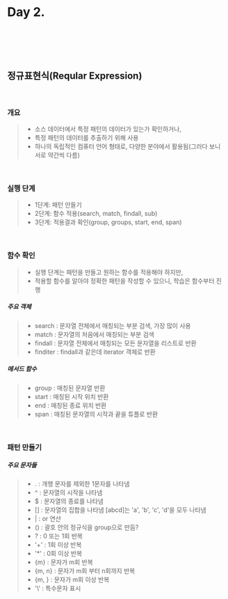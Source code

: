 # Day 2.
<br/>

<br/><br/>

## 정규표현식(Reqular Expression)
<br/>

### 개요
> * 소스 데이터에서 특정 패턴의 데이터가 있는가 확인하거나,
> * 특정 패턴의 데이터를 추출하기 위해 사용
> * 하나의 독립적인 컴퓨터 언어 형태로, 다양한 분야에서 활용됨(그러다 보니 서로 약간씩 다름)
<br/>

### 실행 단계
> * 1단계: 패턴 만들기
> * 2단계: 함수 적용(search, match, findall, sub)
> * 3단계: 적용결과 확인(group, groups, start, end, span)
<br/>

### 함수 확인
> * 실행 단계는 패턴을 만들고 원하는 함수를 적용해야 하지만,
> * 적용할 함수를 알아야 정확한 패턴을 작성할 수 있으니, 학습은 함수부터 진행

##### 주요 객체
> * search : 문자열 전체에서 매칭되는 부분 검색, 가장 많이 사용
> * match : 문자열의 처음에서 매칭되는 부분 검색
> * findall : 문자열 전체에서 매칭되는 모든 문자열을 리스트로 반환
> * finditer : findall과 같은데 iterator 객체로 반환

##### 메서드 함수
> * group : 매칭된 문자열 반환
> * start : 매칭된 시작 위치 반환
> * end : 매칭된 종료 위치 반환
> * span : 매칭된 문자열의 시작과 끝을 튜플로 반환
<br/>

### 패턴 만들기

##### 주요 문자들
> * . : 개행 문자를 제외한 1문자를 나타냄
> * ^ : 문자열의 시작을 나타냄
> * $ : 문자열의 종료를 나타냄
> * [] : 문자열의 집합을 나타냄 [abcd]는 'a', 'b', 'c', 'd'을 모두 나타냄
> * | : or 연산
> * () : 괄호 안의 정규식을 group으로 만듬?
> * ? : 0 또는 1회 반복
> * '+' : 1회 이상 반복
> * '*' : 0회 이상 반복
> * {m} : 문자가 m회 반복
> * {m, n} : 문자가 m회 부터 n회까지 반복
> * {m, } : 문자가 m회 이상 반복
> * '\\' : 특수문자 표시

